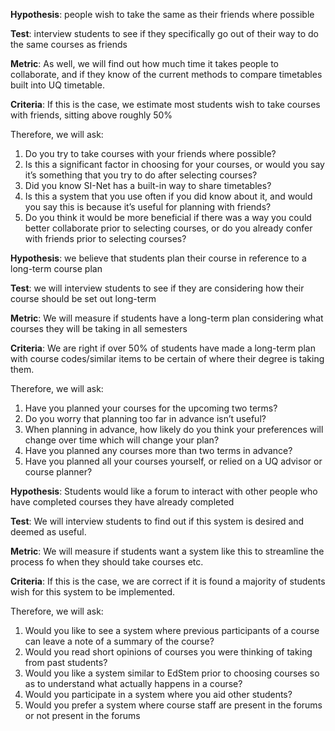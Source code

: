 **Hypothesis**: people wish to take the same as their friends where possible

**Test**: interview students to see if they specifically go out of their way to do the same courses as friends

**Metric**: As well, we will find out how much time it takes people to collaborate, and if they know of the current methods to compare timetables built into UQ timetable.

**Criteria**: If this is the case, we estimate most students wish to take courses with friends, sitting above roughly 50%

Therefore, we will ask:
1) Do you try to take courses with your friends where possible?
2) Is this a significant factor in choosing for your courses, or would you say it’s something that you try to do after selecting courses?
3) Did you know SI-Net has a built-in way to share timetables?
4) Is this a system that you use often if you did know about it, and would you say this is because it’s useful for planning with friends?
5) Do you think it would be more beneficial if there was a way you could better collaborate prior to selecting courses, or do you already confer with friends prior to selecting courses?



**Hypothesis**: we believe that students plan their course in reference to a long-term course plan

**Test**: we will interview students to see if they are considering how their course should be set out long-term

**Metric**: We will measure if students have a long-term plan considering what courses they will be taking in all semesters

**Criteria**: We are right if over 50% of students have made a long-term plan with course codes/similar items to be certain of where their degree is taking them.

Therefore, we will ask:
1) Have you planned your courses for the upcoming two terms?
2) Do you worry that planning too far in advance isn’t useful?
3) When planning in advance, how likely do you think your preferences will change over time which will change your plan?
4) Have you planned any courses more than two terms in advance?
5) Have you planned all your courses yourself, or relied on a UQ advisor or course planner?



**Hypothesis**: Students would like a forum to interact with other people who have completed courses they have already completed

**Test**: We will interview students to find out if this system is desired and deemed as useful.

**Metric**: We will measure if students want a system like this to streamline the process fo when they should take courses etc. 

**Criteria**: If this is the case, we are correct if it is found a majority of students wish for this system to be implemented.

Therefore, we will ask:
1) Would you like to see a system where previous participants of a course can leave a note of a summary of the course?
2) Would you read short opinions of courses you were thinking of taking from past students?
3) Would you like a system similar to EdStem prior to choosing courses so as to understand what actually happens in a course?
4) Would you participate in a system where you aid other students?
5) Would you prefer a system where course staff are present in the forums or not present in the forums
